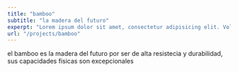 ```yaml
---
title: "bamboo"
subtitle: "la madera del futuro"
experpt: "Lorem ipsum dolor sit amet, consectetur adipisicing elit. Voluptatibus quia, Nonea! Maiores et perferendis eaque, exercitationem praesentium nihil."
url: "/projects/bamboo"
---
```


el bamboo es la madera del futuro por ser de alta resistecia y durabilidad, sus capacidades fisicas son excepcionales
